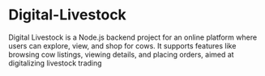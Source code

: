 # Digital-Livestock
Digital Livestock is a Node.js backend project for an online platform where users can explore, view, and shop for cows. It supports features like browsing cow listings, viewing details, and placing orders, aimed at digitalizing livestock trading
